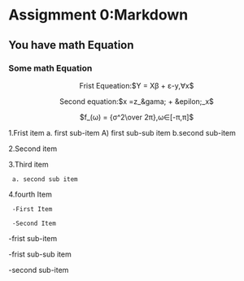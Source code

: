 # Assigmment 0:Markdown
## You have math Equation
### Some math Equation
</p>
<p align="center">
 Frist Equeation:$Y = X&beta; + &epsilon;-y,&forall;x$
</p>
<p align="center">
  Second equation:$x =z_&gama; + &epilon;_x$
</p>
<p align="center"> 
$f_(&omega;) = {&sigma;^2\over 2&pi;},&omega;&in;[-&pi;,&pi;]$
   
   1.Frist item a. first sub-item A) first sub-sub item b.second sub-item 
</p>
</div>
2.Second item 

3.Third item
    
     a. second sub item 

4.fourth Item
       
     -First Item
    
     -Second Item
       
  -frist sub-item
           
   -frist sub-sub item

  -second sub-item       

